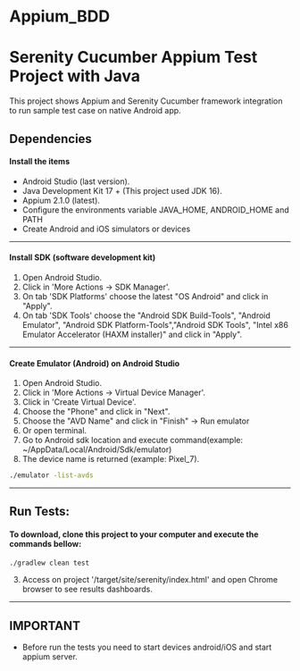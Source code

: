 # Appium_BDD
# Serenity Cucumber Appium Test Project with Java

This project shows Appium and Serenity Cucumber framework integration to run sample test case on native Android app.

## Dependencies

#### Install the items

* Android Studio (last version).
* Java Development Kit 17 + (This project used JDK 16).
* Appium 2.1.0 (latest).
* Configure the environments variable JAVA_HOME, ANDROID_HOME and PATH
* Create Android and iOS simulators or devices
---
#### Install SDK (software development kit)

1. Open Android Studio.
2. Click in 'More Actions -> SDK Manager'.
3. On tab 'SDK Platforms' choose the latest "OS Android" and click in "Apply".
4. On tab 'SDK Tools' choose the "Android SDK Build-Tools", "Android Emulator", "Android SDK Platform-Tools","Android SDK Tools", "Intel x86 Emulator Accelerator (HAXM installer)" and click in "Apply".

---
#### Create Emulator (Android) on Android Studio

1. Open Android Studio.
2. Click in 'More Actions -> Virtual Device Manager'.
3. Click in 'Create Virtual Device'.
4. Choose the "Phone" and click in "Next".
5. Choose the "AVD Name" and click in "Finish" -> Run emulator
6. Or open terminal.
7. Go to Android sdk location and execute command(example: ~/AppData/Local/Android/Sdk/emulator)
8. The device name is returned (example: Pixel_7).
```bash
./emulator -list-avds
```

---
## Run Tests:

#### To download, clone this project to your computer and execute the commands bellow:

```bash
./gradlew clean test
```
3. Access on project '/target/site/serenity/index.html' and open Chrome browser to see results dashboards.


---

## IMPORTANT

* Before run the tests you need to start devices android/iOS and start appium server.

